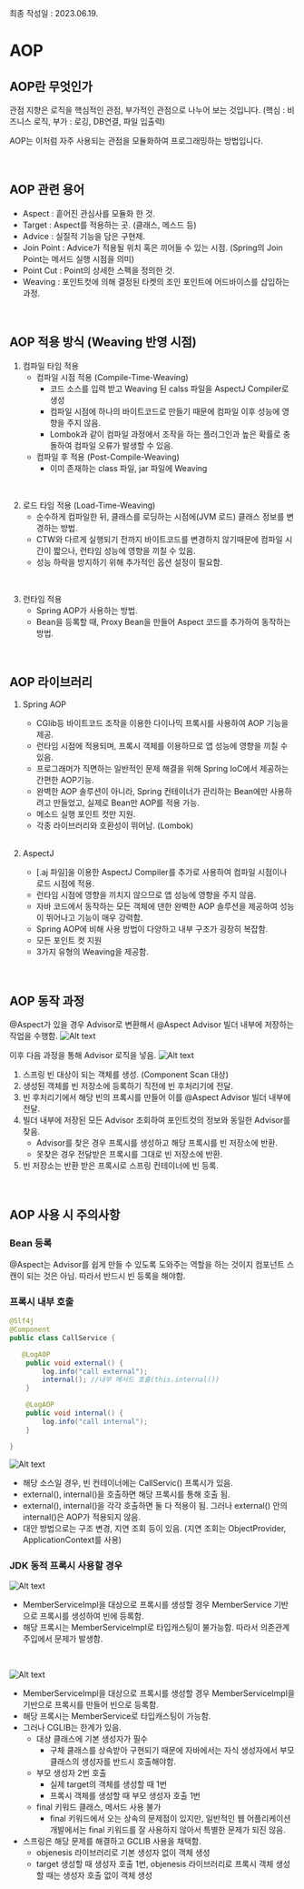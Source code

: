 최종 작성일 : 2023.06.19.</br>

# AOP

## AOP란 무엇인가

관점 지향은 로직을 핵심적인 관점, 부가적인 관점으로 나누어 보는 것입니다.
(핵심 : 비즈니스 로직, 부가 : 로깅, DB연결, 파일 입출력)

AOP는 이처럼 자주 사용되는 관점을 모듈화하여 프로그래밍하는 방법입니다.

<br/>

## AOP 관련 용어

- Aspect : 흩어진 관심사를 모듈화 한 것.
- Target : Aspect를 적용하는 곳. (클래스, 메스드 등)
- Advice : 실질적 기능을 담은 구현제.
- Join Point : Advice가 적용될 위치 혹은 끼어들 수 있는 시점. (Spring의 Join Point는 메서드 실행 시점을 의미)
- Point Cut : Point의 상세한 스펙을 정의한 것.
- Weaving : 포인트컷에 의해 결정된 타켓의 조인 포인트에 어드바이스를 삽입하는 과정.

<br/>

## AOP 적용 방식 (Weaving 반영 시점)

1.  컴파일 타임 적용
    - 컴파일 시점 적용 (Compile-Time-Weaving)
      - 코드 소스를 입력 받고 Weaving 된 calss 파일을 AspectJ Compiler로 생성
      - 컴파일 시점에 하나의 바이트코드로 만들기 때문에 컴파일 이후 성능에 영향을 주지 않음.
      - Lombok과 같이 컴파일 과정에서 조작을 하는 플러그인과 높은 확률로 충돌하여 컴파일 오류가 발생할 수 있음.
    - 컴파일 후 적용 (Post-Compile-Weaving)
      - 이미 존재하는 class 파일, jar 파일에 Weaving

<br/>

2. 로드 타임 적용 (Load-Time-Weaving)
   - 순수하게 컴파일한 뒤, 클래스를 로딩하는 시점에(JVM 로드) 클래스 정보를 변경하는 방법.
   - CTW와 다르게 실행되기 전까지 바이트코드를 변경하지 않기때문에 컴파일 시간이 짧으나, 런타임 성능에 영향을 끼칠 수 있음.
   - 성능 하락을 방지하기 위해 추가적인 옵션 설정이 필요함.

<br/>

3. 런타임 적용
   - Spring AOP가 사용하는 방법.
   - Bean을 등록할 때, Proxy Bean을 만들어 Aspect 코드를 추가하여 동작하는 방법.

<br/>

## AOP 라이브러리

1. Spring AOP

   - CGlib등 바이트코드 조작을 이용한 다이나믹 프록시를 사용하여 AOP 기능을 제공.
   - 런타임 시점에 적용되며, 프록시 객체를 이용하므로 앱 성능에 영향을 끼칠 수 있음.
   - 프로그래머가 직면하는 일반적인 문제 해결을 위해 Spring IoC에서 제공하는 간편한 AOP기능.
   - 완벽한 AOP 솔루션이 아니라, Spring 컨테이너가 관리하는 Bean에만 사용하려고 만들었고, 실제로 Bean만 AOP를 적용 가능.
   - 메소드 실행 포인트 컷만 지원.
   - 각종 라이브러리와 호환성이 뛰어남. (Lombok)

   <br/>

2. AspectJ
   - [.aj 파일]을 이용한 AspectJ Compiler를 추가로 사용하여 컴파일 시점이나 로드 시점에 적용.
   - 런타임 시점에 영향을 끼치지 않으므로 앱 성능에 영향을 주지 않음.
   - 자바 코드에서 동작하는 모든 객체에 댄한 완벽한 AOP 솔루션을 제공하여 성능이 뛰어나고 기능이 매우 강력함.
   - Spring AOP에 비해 사용 방법이 다양하고 내부 구조가 굉장히 복잡함.
   - 모든 포인트 컷 지원
   - 3가지 유형의 Weaving을 제공함.

<br/>

## AOP 동작 과정

@Aspect가 있을 경우 Advisor로 변환해서 @Aspect Advisor 빌더 내부에 저장하는 작업을 수행함.
![Alt text](image.png)

이후 다음 과정을 통해 Advisor 로직을 넣음.
![Alt text](image-1.png)

1. 스프링 빈 대상이 되는 객체를 생성. (Component Scan 대상)
2. 생성된 객체를 빈 저장소에 등록하기 직전에 빈 후처리기에 전달.
3. 빈 후처리기에서 해당 빈의 프록시를 만들어 이를 @Aspect Advisor 빌더 내부에 전달.
4. 빌더 내부에 저장된 모든 Advisor 조회하여 포인트컷의 정보와 동일한 Advisor를 찾음.
   - Advisor를 찾은 경우 프록시를 생성하고 해당 프록시를 빈 저장소에 반환.
   - 못찾은 경우 전달받은 프록시를 그대로 빈 저장소에 반환.
5. 빈 저장소는 반환 받은 프록시로 스프링 컨테이너에 빈 등록.

<br/>

## AOP 사용 시 주의사항

### Bean 등록

@Aspect는 Advisor를 쉽게 만들 수 있도록 도와주는 역할을 하는 것이지 컴포넌트 스캔이 되는 것은 아님. 따라서 반드시 빈 등록을 해야함.

### 프록시 내부 호출

```java
@Slf4j
@Component
public class CallService {

   @LogAOP
    public void external() {
        log.info("call external");
        internal(); //내부 메서드 호출(this.internal())
    }

    @LogAOP
    public void internal() {
        log.info("call internal");
    }

}
```

![Alt text](image-2.png)

- 해당 소스일 경우, 빈 컨테이너에는 CallServic() 프록시가 있음.
- external(), internal()을 호출하면 해당 프록시를 통해 호출 됨.
- external(), internal()을 각각 호출하면 둘 다 적용이 됨. 그러나 external() 안의 internal()은 AOP가 적용되지 않음.
- 대안 방법으로는 구조 변경, 지연 조회 등이 있음. (지연 조회는 ObjectProvider, ApplicationContext를 사용)

### JDK 동적 프록시 사용할 경우

![Alt text](image-3.png)

- MemberServiceImpl을 대상으로 프록시를 생성할 경우 MemberService 기반으로 프록시를 생성하여 빈에 등록함.
- 해당 프록시는 MemberServiceImpl로 타입캐스팅이 불가능함. 따라서 의존관계 주입에서 문제가 발생함.

<br/>

![Alt text](image-4.png)

- MemberServiceImpl을 대상으로 프록시를 생성할 경우 MemberServiceImpl을 기반으로 프록시를 만들어 빈으로 등록함.
- 해당 프록시는 MemberService로 타입캐스팅이 가능함.
- 그러나 CGLIB는 한계가 있음.
  - 대상 클래스에 기본 생성자가 필수
    - 구체 클래스를 상속받아 구현되기 때문에 자바에서는 자식 생성자에서 부모 클래스의 생성자를 반드시 호출해야함.
  - 부모 생성자 2번 호출
    - 실제 target의 객체를 생성할 때 1번
    - 프록시 객체를 생성할 때 부모 생성자 호출 1번
  - final 키워드 클래스, 메서드 사용 불가
    - final 키워드에서 오는 상속의 문제점이 있지만, 일반적인 웹 어플리케이션 개발에서는 final 키워드를 잘 사용하지 않아서 특별한 문제가 되진 않음.
- 스프링은 해당 문제를 해결하고 GCLIB 사용을 채택함.
  - objenesis 라이브러리로 기본 생성자 없이 객체 생성
  - target 생성할 때 생성자 호출 1번, objenesis 라이브러리로 프록시 객체 생성할 때는 생성자 호출 없이 객체 생성

<br/>
